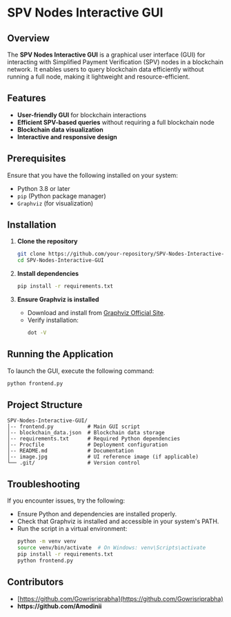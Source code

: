 # SPV Nodes Interactive GUI

## Overview

The **SPV Nodes Interactive GUI** is a graphical user interface (GUI) for interacting with Simplified Payment Verification (SPV) nodes in a blockchain network. It enables users to query blockchain data efficiently without running a full node, making it lightweight and resource-efficient.

## Features

- **User-friendly GUI** for blockchain interactions
- **Efficient SPV-based queries** without requiring a full blockchain node
- **Blockchain data visualization**
- **Interactive and responsive design**

## Prerequisites

Ensure that you have the following installed on your system:

- Python 3.8 or later
- `pip` (Python package manager)
- `Graphviz` (for visualization)

## Installation

1. **Clone the repository**

   ```sh
   git clone https://github.com/your-repository/SPV-Nodes-Interactive-GUI.git
   cd SPV-Nodes-Interactive-GUI
   ```

2. **Install dependencies**

   ```sh
   pip install -r requirements.txt
   ```

3. **Ensure Graphviz is installed**

   - Download and install from [Graphviz Official Site](https://graphviz.org/download/).
   - Verify installation:
     ```sh
     dot -V
     ```

## Running the Application

To launch the GUI, execute the following command:

```sh
python frontend.py
```

## Project Structure

```
SPV-Nodes-Interactive-GUI/
│-- frontend.py           # Main GUI script
│-- blockchain_data.json  # Blockchain data storage
│-- requirements.txt      # Required Python dependencies
│-- Procfile              # Deployment configuration
│-- README.md             # Documentation
│-- image.jpg             # UI reference image (if applicable)
└── .git/                 # Version control
```

## Troubleshooting

If you encounter issues, try the following:

- Ensure Python and dependencies are installed properly.
- Check that Graphviz is installed and accessible in your system's PATH.
- Run the script in a virtual environment:
  ```sh
  python -m venv venv
  source venv/bin/activate  # On Windows: venv\Scripts\activate
  pip install -r requirements.txt
  python frontend.py
  ```

## Contributors

- [https://github.com/Gowrisriprabha](https://github.com/Gowrisriprabha)
- **https\://github.com/Amodinii**

##
